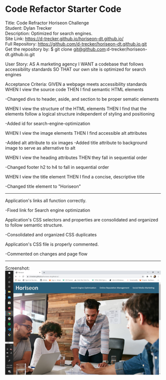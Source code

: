# Code Refactor Starter Code # 

Title: Code Refractor Horiseon Challenge </br>
Student: Dylan Trecker </br>
Description: Optimized for search engines. </br>
Site Link: https://d-trecker.github.io/horiseon-dt.github.io/ </br>
Full Repository: https://github.com/d-trecker/horiseon-dt.github.io.git </br>
Get the repository by: $ git clone git@github.com:d-trecker/horiseon-dt.github.io.git </br>

User Story:
AS A marketing agency
I WANT a codebase that follows accessibility standards
SO THAT our own site is optimized for search engines

Acceptance Criteria:
GIVEN a webpage meets accessibility standards
WHEN I view the source code
THEN I find semantic HTML elements

-Changed divs to header, aside, and section to be proper sematic elements

WHEN I view the structure of the HTML elements
THEN I find that the elements follow a logical structure independent of styling and positioning

-Added id for search-engine-optimization

WHEN I view the image elements
THEN I find accessible alt attributes

-Added alt attribute to six images
-Added title attribute to background image to serve as alternative to alt

WHEN I view the heading attributes
THEN they fall in sequential order

-Changed footer h2 to h4 to fall in sequential order

WHEN I view the title element
THEN I find a concise, descriptive title

-Changed title element to "Horiseon" 

------------------------------------------------

Application's links all function correctly.

-Fixed link for Search engine optimization

Application's CSS selectors and properties are consolidated and organized to follow semantic structure.

-Consolidated and organized CSS duplicates

Application's CSS file is properly commented.

-Commented on changes and page flow

------------------------------------------------------

Screenshot: ![](assets/images/Screenshot.jpg)